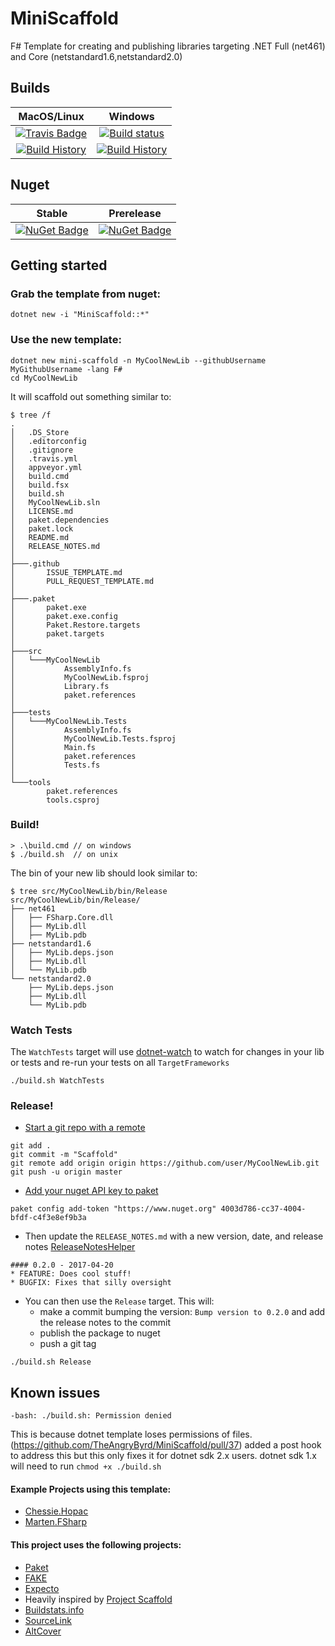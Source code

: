 # MiniScaffold
F# Template for creating and publishing libraries targeting .NET Full (net461) and Core (netstandard1.6,netstandard2.0)

## Builds

MacOS/Linux | Windows
:---: | :---:
[![Travis Badge](https://travis-ci.org/TheAngryByrd/MiniScaffold.svg?branch=master)](https://travis-ci.org/TheAngryByrd/MiniScaffold) | [![Build status](https://ci.appveyor.com/api/projects/status/rvwrjthtnew2digr/branch/master?svg=true)](https://ci.appveyor.com/project/TheAngryByrd/miniscaffold/branch/master)
[![Build History](https://buildstats.info/travisci/chart/TheAngryByrd/MiniScaffold)](https://travis-ci.org/TheAngryByrd/MiniScaffold/builds) | [![Build History](https://buildstats.info/appveyor/chart/TheAngryByrd/MiniScaffold)](https://ci.appveyor.com/project/TheAngryByrd/MiniScaffold)

## Nuget


Stable | Prerelease
:---: | :---:
[![NuGet Badge](https://buildstats.info/nuget/MiniScaffold)](https://www.nuget.org/packages/MiniScaffold/) | [![NuGet Badge](https://buildstats.info/nuget/MiniScaffold?includePreReleases=true)](https://www.nuget.org/packages/MiniScaffold/)



## Getting started

### Grab the template from nuget:

```
dotnet new -i "MiniScaffold::*"
```

### Use the new template:

```
dotnet new mini-scaffold -n MyCoolNewLib --githubUsername MyGithubUsername -lang F#
cd MyCoolNewLib
```

It will scaffold out something similar to:

```
$ tree /f
.
│   .DS_Store
│   .editorconfig
│   .gitignore
│   .travis.yml
│   appveyor.yml
│   build.cmd
│   build.fsx
│   build.sh
│   MyCoolNewLib.sln
│   LICENSE.md
│   paket.dependencies
│   paket.lock
│   README.md
│   RELEASE_NOTES.md
│
├───.github
│       ISSUE_TEMPLATE.md
│       PULL_REQUEST_TEMPLATE.md
│
├───.paket
│       paket.exe
│       paket.exe.config
│       Paket.Restore.targets
│       paket.targets
│
├───src
│   └───MyCoolNewLib
│           AssemblyInfo.fs
│           MyCoolNewLib.fsproj
│           Library.fs
│           paket.references
│
├───tests
│   └───MyCoolNewLib.Tests
│           AssemblyInfo.fs
│           MyCoolNewLib.Tests.fsproj
│           Main.fs
│           paket.references
│           Tests.fs
│
└───tools
        paket.references
        tools.csproj

```

### Build!

```
> .\build.cmd // on windows
$ ./build.sh  // on unix
```

The bin of your new lib should look similar to:

```
$ tree src/MyCoolNewLib/bin/Release
src/MyCoolNewLib/bin/Release/
├── net461
│   ├── FSharp.Core.dll
│   ├── MyLib.dll
│   ├── MyLib.pdb
├── netstandard1.6
│   ├── MyLib.deps.json
│   ├── MyLib.dll
│   └── MyLib.pdb
└── netstandard2.0
    ├── MyLib.deps.json
    ├── MyLib.dll
    └── MyLib.pdb

```

### Watch Tests

The `WatchTests` target will use [dotnet-watch](https://github.com/aspnet/Docs/blob/master/aspnetcore/tutorials/dotnet-watch.md) to watch for changes in your lib or tests and re-run your tests on all `TargetFrameworks`

```
./build.sh WatchTests
```

### Release!
* [Start a git repo with a remote](https://help.github.com/articles/adding-an-existing-project-to-github-using-the-command-line/)

```
git add .
git commit -m "Scaffold"
git remote add origin origin https://github.com/user/MyCoolNewLib.git
git push -u origin master
```

* [Add your nuget API key to paket](https://fsprojects.github.io/Paket/paket-config.html#Adding-a-NuGet-API-key)

```
paket config add-token "https://www.nuget.org" 4003d786-cc37-4004-bfdf-c4f3e8ef9b3a
```


* Then update the `RELEASE_NOTES.md` with a new version, date, and release notes [ReleaseNotesHelper](https://fsharp.github.io/FAKE/apidocs/fake-releasenoteshelper.html)

```
#### 0.2.0 - 2017-04-20
* FEATURE: Does cool stuff!
* BUGFIX: Fixes that silly oversight
```

* You can then use the `Release` target.  This will:
    * make a commit bumping the version:  `Bump version to 0.2.0` and add the release notes to the commit
    * publish the package to nuget
    * push a git tag

```
./build.sh Release
```


## Known issues

```
-bash: ./build.sh: Permission denied
```

This is because dotnet template loses permissions of files. (https://github.com/TheAngryByrd/MiniScaffold/pull/37) added a post hook to address this but this only fixes it for dotnet sdk 2.x users.  dotnet sdk 1.x will need to run `chmod +x ./build.sh`


#### Example Projects using this template:
* [Chessie.Hopac](https://github.com/TheAngryByrd/Chessie.Hopac)
* [Marten.FSharp](https://github.com/TheAngryByrd/Marten.FSharp)


#### This project uses the following projects:
* [Paket](https://fsprojects.github.io/Paket/)
* [FAKE](https://fsharp.github.io/FAKE/)
* [Expecto](https://github.com/haf/expecto)
* Heavily inspired by [Project Scaffold](https://github.com/fsprojects/ProjectScaffold)
* [Buildstats.info](https://github.com/dustinmoris/CI-BuildStats)
* [SourceLink](https://github.com/ctaggart/SourceLink)
* [AltCover](https://github.com/SteveGilham/altcover)
